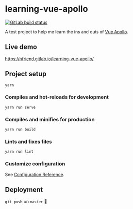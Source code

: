 # learning-vue-apollo

<a href="https://gitlab.com/nfriend/learning-vue-apollo/-/pipelines/latest"
target="_blank"><img
src="https://gitlab.com/nfriend/learning-vue-apollo/badges/master/pipeline.svg"
alt="GitLab build status"></a>

A test project to help me learn the ins and outs of [Vue
Apollo](https://apollo.vuejs.org/).

## Live demo

https://nfriend.gitlab.io/learning-vue-apollo/

## Project setup

```
yarn
```

### Compiles and hot-reloads for development

```
yarn run serve
```

### Compiles and minifies for production

```
yarn run build
```

### Lints and fixes files

```
yarn run lint
```

### Customize configuration

See [Configuration Reference](https://cli.vuejs.org/config/).

## Deployment

`git push` on `master` 🙂
